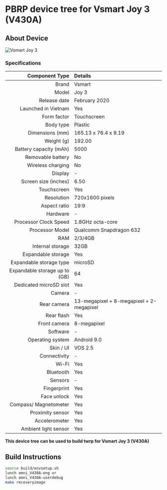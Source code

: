 # PBRP device tree for Vsmart Joy 3 (V430A)

## About Device

![Vsmart Joy 3](https://cdn.tgdd.vn/Products/Images/42/217920/vsmart-joy-3-tim-400x460-400x460.png)

### Specifications


Component Type | Details
--------------:|:-------
Brand | Vsmart
Model | Joy 3
Release date | February 2020
Launched in Vietnam | Yes
Form factor | Touchscreen
Body type | Plastic
Dimensions (mm) | 165.13 x 76.4 x 9.19
Weight (g) | 192.00
Battery capacity (mAh) | 5000
Removable battery | No
Wireless charging | No
Display | -
Screen size (inches) | 6.50
Touchscreen | Yes
Resolution | 720x1600 pixels
Aspect ratio | 19:9
Hardware | -
Processor Clock Speed | 1.8GHz octa-core
Processor Model | Qualcomm Snapdragon 632
RAM | 2/3/4GB
Internal storage | 32GB
Expandable storage | Yes
Expandable storage type | microSD
Expandable storage up to (GB) | 64
Dedicated microSD slot | Yes
Camera | -
Rear camera | 13-megapixel + 8-megapixel + 2-megapixel
Rear flash | Yes
Front camera | 8-megapixel
Software | -
Operating system | Android 9.0
Skin / UI | VOS 2.5
Connectivity | -
Wi-Fi | Yes
Bluetooth | Yes
Sensors | -
Fingerprint | Yes
Face unlock | Yes
Compass/ Magnetometer | Yes
Proximity sensor | Yes
Accelerometer | Yes
Ambient light sensor | Yes

**This device tree can be used to build twrp for Vsmart Joy 3 (V430A)**

## Build Instructions
```sh
source build/envsetup.sh
lunch omni_V430A-eng or
lunch omni_V430A-userdebug
make recoveryimage
```
